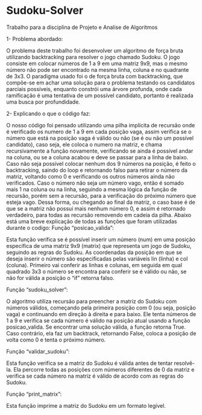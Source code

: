 # Sudoku-Solver
Trabalho para a disciplina de Projeto e Analise de Algoritmos

1- Problema abordado: 

  O problema deste trabalho foi desenvolver um algoritmo de força bruta utilizando backtracking para resolver o jogo chamado Sudoku. O jogo consiste em colocar números de 1 a 9 em uma matriz 9x9, mas o mesmo número não pode ser encontrado na mesma linha, coluna e no quadrante de 3x3. 
  O paradigma usado foi o de força bruta com backtracking, que compõe-se  em achar uma solução para o problema testando os candidatos parciais possíveis, enquanto constrói uma árvore profunda, onde cada ramificação é uma tentativa de um possível candidato, portanto é realizada uma busca por profundidade. 

2- Explicando o que o código faz: 

O nosso código foi pensado utilizando uma pilha implícita de recursão onde é verificado os numero de 1 a 9 em cada posição vaga, assim verifica se o número que está na posição vaga é válido ou não (se é ou não um possível candidato), caso seja, ele coloca o numero na matriz, e chama recursivamente a função novamente, verificando se ainda é possível andar na coluna, ou se a coluna acabou e deve se passar para a linha de baixo. Caso não seja possível colocar nenhum dos 9 números na posição, é feito o backtracking, saindo do loop e retornando falso para retirar o número da matriz, voltando como 0 e verificando os outros números ainda não verificados. Caso o número não seja um número vago, então é somado mais 1 na coluna ou na linha, seguindo a mesma lógica da função de recursão, porém sem a recursão, para a verificação do próximo número que esteja vago. Dessa forma, ou chegando ao final da matriz, o caso base é de que se a matriz não possui mais nenhum número 0, e assim é retornado verdadeiro, para todas as recursão removendo em cadeia da pilha.
  Abaixo está uma breve explicação de todas as funções que foram utilizadas durante o codigo:
 Função “posicao_valida”:
 
  Esta função verifica se é possível inserir um número (num) em uma posição específica de uma matriz 9x9 (matrix) que representa um jogo de Sudoku, seguindo as regras do Sudoku. As coordenadas da posição em que se deseja inserir o número são especificadas pelas variáveis lin (linha) e col (coluna).
  Primeiro vai conferir as linhas e colunas, em seguida em qual quadrado 3x3 o número se encontra para conferir se é válido ou não, se não for válida a posição o “if” retorna falso.

Função “sudoku_solver”:

  O algoritmo utiliza recursão para preencher a matriz do Sudoku com números válidos, começando pela primeira posição com 0 (ou seja, posição vaga) e continuando em direção à direita e para baixo. Ele tenta números de 1 a 9 e verifica se cada número é válido na posição atual usando a função posicao_valida. Se encontrar uma solução válida, a função retorna True. Caso contrário, ela faz um backtrack, retornando False, coloca a posição de volta como 0 e tenta o próximo número.
	
Função “validar_sudoku”:

  Esta função verifica se a matriz do Sudoku é válida antes de tentar resolvê-la. Ela percorre todas as posições com números diferentes de 0 da matriz e verifica se cada número na matriz é válido de acordo com as regras do Sudoku.

Função “print_matrix”:

  Esta função imprime a matriz do Sudoku em um formato legível.

